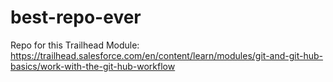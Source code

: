 # best-repo-ever
Repo for this Trailhead Module: https://trailhead.salesforce.com/en/content/learn/modules/git-and-git-hub-basics/work-with-the-git-hub-workflow
